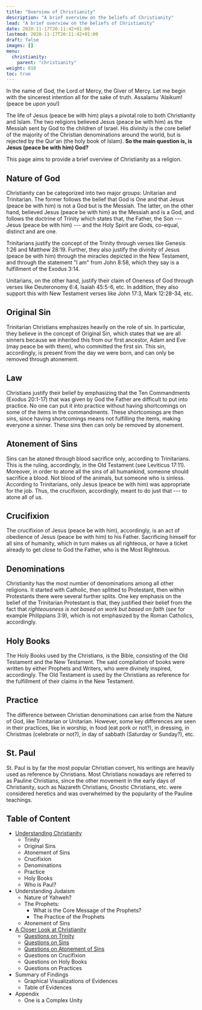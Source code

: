 ```yaml
---
title: "Overview of Christianity"
description: "A brief overview on the beliefs of Christianity"
lead: "A brief overview on the beliefs of Christianity"
date: 2020-11-17T20:11:42+01:00
lastmod: 2020-11-17T20:11:42+01:00
draft: false
images: []
menu:
  christianity:
    parent: "christianity"
weight: 010
toc: true
---
```

In the name of God, the Lord of Mercy, the Giver of Mercy. Let me begin with the sincerest
intention all for the sake of truth. Assalamu 'Alaikum! (peace be upon you!)

The life of Jesus (peace be with him) plays a pivotal role to both Christianity and Islam. 
The two religions believed Jesus (peace be with him) as the Messiah sent by God to the children of Israel. 
His divinity is the core belief of the majority of the Christian denominations around the world, 
but is rejected by the Qur'an (the holy book of Islam). <b>So the main question is, is Jesus (peace be with him) God?</b>

This page aims to provide a brief overview of Christianity as a religion.

## Nature of God
Christianity can be categorized into two major groups: Unitarian and Trinitarian. The former follows the belief that God is 
One and that Jesus (peace be with him) is not a God but is the Messiah. The latter, on the other hand, believed Jesus (peace be with him) as the Messiah
and is a God, and follows the doctrine of Trinity which states that, the Father, the Son --- Jesus (peace be with him) --- and the Holy Spirit are Gods, co-equal, distinct and are one.

Trinitarians justify the concept of the Trinity through verses like Genesis 1:26 and Matthew 28:19. Further, they also justify the divinity of Jesus (peace be with him) through the miracles depicted in the New Testament, and through the statement "I am" from John 8:58, which they say is a fulfillment of the Exodus 3:14.

Unitarians, on the other hand, justify their claim of Oneness of God through verses like Deuteronomy 6:4, Isaiah 45:5-6, etc. In addition, they also support this with New Testament verses like John 17:3, Mark 12:28-34, etc.

## Original Sin
Trinitarian Christians emphasizes heavily on the role of sin. In particular, they believe in the concept of Original Sin, which states that we are all sinners because we inherited this from our first ancestor, Adam and Eve (may peace be with them), who committed the first sin. This sin, accordingly, is present from the day we were born, and can only be removed through atonement.

## Law
Christians justify their belief by emphasizing that the Ten Commandments (Exodus 20:1-17) that was given by God the Father are difficult to put into practice. No one can put it into practice without having shortcomings on some of the items in the commandments. These shortcomings are then sins, since having shortcomings means not fulfilling the items, making everyone a sinner. These sins then can only be removed by atonement.

## Atonement of Sins
Sins can be atoned through blood sacrifice only, according to Trinitarians. This is the ruling, accordingly, in the Old Testament (see Leviticus 17:11). Moreover, in order to atone all the sins of all humankind, someone should sacrifice a blood. Not blood of the animals, but someone who is sinless. According to Trinitarians, only Jesus (peace be with him) was appropriate for the job. Thus, the crucifixion, accordingly, meant to do just that --- to atone all of us.

## Crucifixion
The crucifixion of Jesus (peace be with him), accordingly, is an act of obedience of Jesus (peace be with him) to his Father. Sacrificing himself for all sins of humanity, which in turn makes us all righteous, or have a ticket already to get close to God the Father, who is the Most Righteous.

## Denominations
Christianity has the most number of denominations among all other religions. It started with Catholic, then splitted to Protestant, then within Protestants there were several further splits. One key emphasis on the belief of the Trinitarian Protestant is that, they justified their belief from the fact that <i>righteousness is not based on work but based on faith</i> (<i>see</i> for example Philippians 3:9), which is not emphasized by the Roman Catholics, accordingly.

## Holy Books
The Holy Books used by the Christians, is the Bible, consisting of the Old Testament and the New Testament. The said compilation of books were written by either Prophets and Writers, who were divinely inspired, accordingly. The Old Testament is used by the Christians as reference for the fulfillment of their claims in the New Testament.

## Practice
The difference between Christian denominations can arise from the Nature of God, like Trinitarian or Unitarian. However, some key differences are seen in their practices, like in worship, in food (eat pork or not?), in dressing, in Christmas (celebrate or not?), in day of sabbath (Saturday or Sunday?), etc.

## St. Paul
St. Paul is by far the most popular Christian convert, his writings are heavily used as reference by Christians. Most Christians nowadays are referred to as Pauline Christians, since the other movement in the early days of Christianity, such as Nazareth Christians, Gnostic Christians, etc. were considered heretics and was overwhelmed by the popularity of the Pauline teachings.

## Table of Content
<ul>
  <li>
    <span>
      <a href="/pages/christianity/understanding-christianity.html">Understanding Christianity</a>
    </span>
    <ul>
      <li><span>
        Trinity
        <!-- <a href="/pages/christianity/trinity.html">Trinity</a> -->
      </span></li>
      <li><span>Original Sins</span></li>
      <li><span>Atonement of Sins</span></li>
      <li><span>Crucifixion</span></li>
      <li><span>Denominations</span></li>
      <li><span>Practice</span></li>
      <li><span>Holy Books</span></li>
      <li><span>Who is Paul?</span></li>
    </ul>
  </li>
  <li><span>Understanding Judaism</span>
    <ul>
      <li><span>Nature of Yahweh?</span></li>
      <li><span>The Prophets:</span>
        <ul>
          <li>
            <span>What is the Core Message of the Prophets?</span>
          </li>
          <li>
            <span>The Practice of the Prophets</span>
          </li>
        </ul>
      </li>
      <li>
        <span>Atonement of Sins</span>
      </li>
    </ul>
  </li>
  <li>
    <span>
      <!-- A Closer Look at Christianity -->
      <a href="/pages/christianity/investigating-christianity.html">A Closer Look at Christianity</a>
    </span>
    <ul>
      <li>
        <span>
          <!-- Questions on Trinity -->
          <a href="/pages/christianity/questions-trinity.html">Questions on Trinity</a>
        </span>
      </li>
      <li>
        <span>
          <a href="/pages/christianity/questions-sins.html">Questions on Sins</a>
          <!-- Questions on Sins -->
        </span>
      </li>
      <li>
        <span>
          <!-- Questions on Atonement on Sins -->
          <a href="/pages/christianity/questions-atonement-of-sins.html">Questions on Atonement of Sins</a>
        </span>
      </li>
      <li>
        <span>Questions on Crucifixion</span>
      </li>
      <li>
        <span>Questions on Holy Books</span>
      </li>
      <li>
        <span>Questions on Practices</span>
      </li>
    </ul>
  </li>
  <li>
    <span>Summary of Findings</span>
    <ul>
      <li><span>Graphical Visualizations of Evidences</span></li>
      <li><span>Table of Evidences</span></li>
    </ul>
  </li>
  <li><span>Appendix</span>
    <ul>
      <li><span>One is a Complex Unity</span></li>
    </ul>
  </li>
</ul>